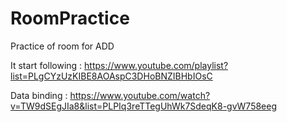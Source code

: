 # RoomPractice
Practice of room for ADD

It start following : https://www.youtube.com/playlist?list=PLgCYzUzKIBE8AOAspC3DHoBNZIBHbIOsC

Data binding : https://www.youtube.com/watch?v=TW9dSEgJIa8&list=PLPIq3reTTegUhWk7SdeqK8-gvW758eeg
